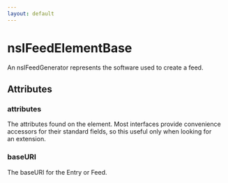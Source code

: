 ```yaml
---
layout: default
---
```


# nsIFeedElementBase #
  
 An nsIFeedGenerator represents the software used to create a feed.  
  

## Attributes ##

### attributes ###
  
The attributes found on the element. Most interfaces provide convenience  
accessors for their standard fields, so this useful only when looking for  
an extension.  
  

### baseURI ###
  
The baseURI for the Entry or Feed.  
  
